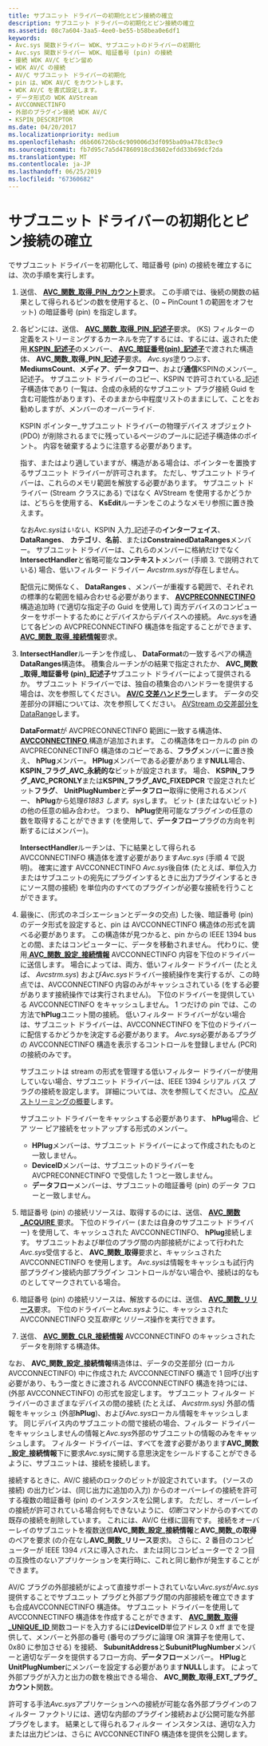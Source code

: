 ```yaml
---
title: サブユニット ドライバーの初期化とピン接続の確立
description: サブユニット ドライバーの初期化とピン接続の確立
ms.assetid: 08c7a604-3aa5-4ee0-be55-b58bea0e6df1
keywords:
- Avc.sys 関数ドライバー WDK、サブユニットのドライバーの初期化
- Avc.sys 関数ドライバー WDK、暗証番号 (pin) の接続
- 接続 WDK AV/C をピン留め
- WDK AV/C の接続
- AV/C サブユニット ドライバーの初期化
- pin は、WDK AV/C をカウントします。
- WDK AV/C を書式設定します。
- データ形式の WDK AVStream
- AVCCONNECTINFO
- 外部のプラグイン接続 WDK AV/C
- KSPIN_DESCRIPTOR
ms.date: 04/20/2017
ms.localizationpriority: medium
ms.openlocfilehash: d6b606726bc6c909006d3df095ba09a478c83ec9
ms.sourcegitcommit: fb7d95c7a5d47860918cd3602efdd33b69dcf2da
ms.translationtype: MT
ms.contentlocale: ja-JP
ms.lasthandoff: 06/25/2019
ms.locfileid: "67360682"
---
```

# <a name="initializing-a-subunit-driver-and-establishing-pin-connections"></a>サブユニット ドライバーの初期化とピン接続の確立


でサブユニット ドライバーを初期化して、暗証番号 (pin) の接続を確立するには、次の手順を実行します。

1.  送信、 [ **AVC\_関数\_取得\_PIN\_カウント**](https://docs.microsoft.com/windows-hardware/drivers/stream/avc-function-get-pin-count)要求。 この手順では、後続の関数の結果として得られるピンの数を使用すると、(0 ~ PinCount 1 の範囲をオフセット) の暗証番号 (pin) を指定します。

2.  各ピンには、送信、 [ **AVC\_関数\_取得\_PIN\_記述子**](https://docs.microsoft.com/windows-hardware/drivers/stream/avc-function-get-pin-descriptor)要求。 (KS) フィルターの定義をストリーミングするカーネルを完了するには、するには、返された使用[ **KSPIN\_記述子**](https://docs.microsoft.com/windows-hardware/drivers/ddi/content/ks/ns-ks-kspin_descriptor)のメンバー、 [ **AVC\_暗証番号(pin)\_記述子**](https://docs.microsoft.com/windows-hardware/drivers/ddi/content/avc/ns-avc-_avc_pin_descriptor)で渡された構造体、 **AVC\_関数\_取得\_PIN\_記述子**要求。 *Avc.sys*塗りつぶす、 **MediumsCount**、**メディア**、**データフロー**、および**通信**KSPINのメンバー\_記述子。 サブユニット ドライバーのコピー、KSPIN で許可されている\_記述子構造体であり (一覧は、合成の永続的なサブユニット プラグ接続 Guid を含む可能性があります)、そのままから中程度リストのままにして、ことをお勧めしますが、メンバーのオーバーライド.

    KSPIN ポインター\_サブユニット ドライバーの物理デバイス オブジェクト (PDO) が削除されるまでに残っているページのプールに記述子構造体のポイント。 内容を破棄するように注意する必要があります。

    指す、またはより適していますが、構造がある場合は、ポインターを置換するサブユニット ドライバーが許可されます。 ただし、サブユニット ドライバーは、これらのメモリ範囲を解放する必要があります。 サブユニット ドライバー (Stream クラスにある) ではなく AVStream を使用するかどうかは、どちらを使用する、 **KsEdit**ルーチンをこのようなメモリ参照に置き換えます。

    なお*Avc.sys*は*いない*、KSPIN 入力\_記述子の**インターフェイス**、 **DataRanges**、 **カテゴリ**、**名前**、または**ConstrainedDataRanges**メンバー。 サブユニット ドライバーは、これらのメンバーに格納だけでなく**IntersectHandler**と省略可能な**コンテキスト**メンバー (手順 3. で説明されている) 場合、低いフィルター ドライバー *Avcstrm.sys*が存在しません。

    配信元に関係なく、 **DataRanges** 、メンバーが重複する範囲で、それぞれの標準的な範囲を組み合わせる必要があります、 [ **AVCPRECONNECTINFO** ](https://docs.microsoft.com/windows-hardware/drivers/ddi/content/avc/ns-avc-_avcpreconnectinfo)構造追加時 (で適切な指定子の Guid を使用して) 両方デバイスのコンピューターをサポートするために*と*デバイスからデバイスへの接続。 *Avc.sys*を通じて各ピンの AVCPRECONNECTINFO 構造体を指定することができます、 [ **AVC\_関数\_取得\_接続情報**](https://docs.microsoft.com/windows-hardware/drivers/stream/avc-function-get-connectinfo)要求。

3.  **IntersectHandler**ルーチンを作成し、 **DataFormat**の一致するペアの構造**DataRanges**構造体。 積集合ルーチンがの結果で指定されたか、 **AVC\_関数\_取得\_暗証番号 (pin)\_記述子**サブユニット ドライバーによって提供されるか。 サブユニット ドライバーでは、独自の積集合のハンドラーを提供する場合は、次を参照してください。 [ **AV/C 交差ハンドラー**](https://docs.microsoft.com/windows-hardware/drivers/ddi/content/avc/nc-avc-pfnavcintersecthandler)します。 データの交差部分の詳細については、次を参照してください。 [AVStream の交差部分を DataRange](data-range-intersections-in-avstream.md)します。

    **DataFormat**が AVCPRECONNECTINFO 範囲に一致する構造体、 [ **AVCCONNECTINFO** ](https://docs.microsoft.com/windows-hardware/drivers/ddi/content/avc/ns-avc-_avcconnectinfo)構造が追加されます。 この構造体をローカルの pin の AVCPRECONNECTINFO 構造体のコピーである、**フラグ**メンバーに置き換え、 **hPlug**メンバー。 **HPlug**メンバーである必要があります**NULL**場合、 **KSPIN\_フラグ\_AVC\_永続的な**ビットが設定されます。 場合、 **KSPIN\_フラグ\_AVC\_PCRONLY**または**KSPIN\_フラグ\_AVC\_FIXEDPCR** で設定されたビット**フラグ**、 **UnitPlugNumber**と**データフロー**取得に使用されるメンバー、 **hPlug**から処理*61883 します。sys*します。 ビット (またはないビット) の他の任意の組み合わせ。 つまり、 **hPlug**使用可能なプラグインの任意の数を取得することができます (を使用して、**データフロー**プラグの方向を判断するにはメンバー)。

    **IntersectHandler**ルーチンは、下に結果として得られる AVCCONNECTINFO 構造体を渡す必要があります*Avc.sys* (手順 4 で説明)。 確実に渡す AVCCONNECTINFO *Avc.sys*後自体 (たとえば、単位入力またはサブユニットの宛先にプラグインするときに出力プラグインするときにソース間の接続) を単位内のすべてのプラグインが必要な接続を行うことができます。

4.  最後に、(形式のネゴシエーションとデータの交点) した後、暗証番号 (pin) のデータ形式を設定すると、pin は AVCCONNECTINFO 構造体の形式を調べる必要があります。 この構造体が見つかると、pin からの IEEE 1394 bus との間、またはコンピューターに、データを移動されません。 代わりに、使用[ **AVC\_関数\_設定\_接続情報**](https://docs.microsoft.com/windows-hardware/drivers/stream/avc-function-set-connectinfo) AVCCONNECTINFO 内容を下位のドライバーに送信します。 場合によっては、両方、低いフィルター ドライバー (たとえば、 *Avcstrm.sys*) および*Avc.sys*ドライバー接続操作を実行するが、この時点では、AVCCONNECTINFO 内容のみがキャッシュされている (をする必要があります接続操作では実行されません)。 下位のドライバーを提供している AVCCONNECTINFO をキャッシュしません。 1 つだけの pin では、この方法で**hPlug**ユニット間の接続。 低いフィルター ドライバーがない場合は、サブユニット ドライバーは、AVCCONNECTINFO を下位のドライバーに配信するかどうかを決定する必要があります。 *Avc.sys*必要があるプラグの AVCCONNECTINFO 構造を表示するコントロールを登録しません (PCR) の接続のみです。

    サブユニットは stream の形式を管理する低いフィルター ドライバーが使用していない場合、サブユニット ドライバーは、IEEE 1394 シリアル バス プラグの接続を設定します。 詳細については、次を参照してください。 [/C AV ストリーミングの概要](av-c-streaming-overview.md)します。

    サブユニット ドライバーをキャッシュする必要があります、 **hPlug**場合、ピア ツー ピア接続をセットアップする形式のメンバー。

    -   **HPlug**メンバーは、サブユニット ドライバーによって作成されたものと一致しません。
    -   **DeviceID**メンバーは、サブユニットのドライバーを AVCPRECONNECTINFO で受信した 1 つと一致しません。
    -   **データフロー**メンバーは、サブユニットの暗証番号 (pin) のデータ フローと一致しません。

5.  暗証番号 (pin) の接続リソースは、取得するのには、送信、 [ **AVC\_関数\_ACQUIRE** ](https://docs.microsoft.com/windows-hardware/drivers/stream/avc-function-acquire)要求。 下位のドライバー (または自身のサブユニット ドライバー) を使用して、キャッシュされた AVCCONNECTINFO、 **hPlug**接続します。 サブユニットおよび単位のプラグ間の内部接続がによって行われた*Avc.sys*受信すると、 **AVC\_関数\_取得**要求と、キャッシュされた AVCCONNECTINFO を使用します。 *Avc.sys*は情報をキャッシュも試行内部プラグイン接続内部プラグイン コントロールがない場合や、接続は的なものとしてマークされている場合。

6.  暗証番号 (pin) の接続リソースは、解放するのには、送信、 [ **AVC\_関数\_リリース**](https://docs.microsoft.com/windows-hardware/drivers/stream/avc-function-release)要求。 下位のドライバーと*Avc.sys*ように、キャッシュされた AVCCONNECTINFO 交互*取得*と*リリース*操作を実行できます。

7.  送信、 [ **AVC\_関数\_CLR\_接続情報**](https://docs.microsoft.com/windows-hardware/drivers/stream/avc-function-clr-connectinfo) AVCCONNECTINFO のキャッシュされたデータを削除する構造体。

なお、 **AVC\_関数\_設定\_接続情報**構造体は、データの交差部分 (ローカル AVCCONNECTINFO) 中に作成された AVCCONNECTINFO 構造で 1 回呼び出す必要があり、もう一度ときに渡される AVCCONNECTINFO 構造を持つには、(外部 AVCCONNECTINFO) の形式を設定します。 サブユニット フィルター ドライバーのさまざまなデバイスの間の接続 (たとえば、 *Avcstrm.sys)* 外部の情報をキャッシュ (外部**hPlug**)、および*Avc.sys*ローカル情報をキャッシュします。 同じデバイス内のサブユニットの間で接続の場合、フィルター ドライバーをキャッシュしませんの情報と*Avc.sys*外部のサブユニットの情報のみをキャッシュします。 フィルター ドライバーは、すべてを渡す必要があります**AVC\_関数\_設定\_接続情報**下に要求*Avc.sys*に関する意思決定をシールドすることができるように、サブユニットは、接続を接続します。

接続するときに、AV/C 接続のロックのビットが設定されています。 (ソースの接続) の出力ピンは、(同じ出力に追加の入力) からのオーバーレイの接続を許可する複数の暗証番号 (pin) のインスタンスを公開します。 ただし、オーバーレイの接続が許可されている場合何もできないように、*切断*コマンドからのすべての既存の接続を削除しています。 これには、AV/C 仕様に固有です。 接続をオーバーレイのサブユニットを複数送信**AVC\_関数\_設定\_接続情報**と**AVC\_関数\_の取得**のペアを要求 (の介在なし**AVC\_関数\_リリース**要求)。 さらに、2 番目のコンピューターが IEEE 1394 バスに導入された、または同じコンピューターで 2 つ目の互換性のないアプリケーションを実行時に、これと同じ動作が発生することができます。

AV/C プラグの外部接続がによって直接サポートされていない*Avc.sys*が*Avc.sys*提供することでサブユニット プラグと外部プラグ間の内部接続を確立できますも合成AVCCONNECTINFO 構造体。 サブユニット ドライバーを使用して AVCCONNECTINFO 構造体を作成することができます、 [ **AVC\_関数\_取得\_UNIQUE\_ID** ](https://docs.microsoft.com/windows-hardware/drivers/stream/avc-function-get-unique-id)関数コードを入力するには**DeviceID**単位アドレス 0 xff までを提供して、メンバーと外部の番号 (番号のプラグに論理 OR 演算子を使用して、0x80 に参加させる) を接続、 **SubunitAddress**と**SubunitPlugNumber**メンバーと適切なデータを提供するフロー方向、**データフロー**メンバー。 **HPlug**と**UnitPlugNumber**にメンバーを設定する必要があります**NULL**します。 によって外部プラグが入力と出力の数を検出できる場合、 **AVC\_関数\_取得\_EXT\_プラグ\_カウント**関数。

許可する手法*Avc.sys*アプリケーションへの接続が可能な各外部プラグインのフィルター ファクトリには、適切な内部のプラグイン接続および公開可能な外部プラグをします。 結果として得られるフィルター インスタンスは、適切な入力または出力ピンは、さらに AVCCONNECTINFO 構造体を提供を公開します。

 

 




